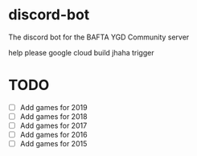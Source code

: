 # discord-bot
The discord bot for the BAFTA YGD Community server

help please google cloud build jhaha trigger

# TODO

- [ ] Add games for 2019
- [ ] Add games for 2018
- [ ] Add games for 2017
- [ ] Add games for 2016
- [ ] Add games for 2015
